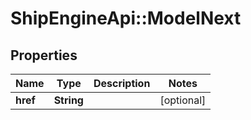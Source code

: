 # ShipEngineApi::ModelNext

## Properties
Name | Type | Description | Notes
------------ | ------------- | ------------- | -------------
**href** | **String** |  | [optional] 


